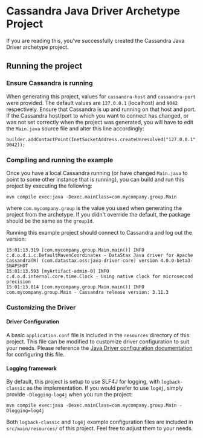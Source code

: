 # Cassandra Java Driver Archetype Project

If you are reading this, you've successfully created the Cassandra Java Driver archetype project.

## Running the project

### Ensure Cassandra is running

When generating this project, values for `cassandra-host` and `cassandra-port` were provided. The
default values are `127.0.0.1` (localhost) and `9042` respectively. Ensure that Cassandra is up and
running on that host and port. If the Cassandra host/port to which you want to connect has changed,
or was not set correctly when the project was generated, you will have to edit the `Main.java`
source file and alter this line accordingly:

```
builder.addContactPoint(InetSocketAddress.createUnresolved("127.0.0.1", 9042));
```

### Compiling and running the example

Once you have a local Cassandra running (or have changed `Main.java` to point to some other instance
that is running), you can build and run this project by executing the following:

```
mvn compile exec:java -Dexec.mainClass=com.mycompany.group.Main
```

where `com.mycompany.group` is the value you used when generating the project from the archetype. If
you didn't override the default, the package should be the same as the `groupId`.

Running this example project should connect to Cassandra and log out the version:

```
15:01:13.319 [com.mycompany.group.Main.main()] INFO  c.d.o.d.i.c.DefaultMavenCoordinates - DataStax Java driver for Apache Cassandra(R) (com.datastax.oss:java-driver-core) version 4.0.0-beta3-SNAPSHOT
15:01:13.593 [myArtifact-admin-0] INFO  c.d.o.d.internal.core.time.Clock - Using native clock for microsecond precision
15:01:13.814 [com.mycompany.group.Main.main()] INFO  com.mycompany.group.Main - Cassandra release version: 3.11.3
```

### Customizing the Driver

#### Driver Configuration

A basic `application.conf` file is included in the `resources` directory of this project. This file
can be modified to customize driver configuration to suit your needs. Please reference the
[Java Driver configuration documentation][1] for configuring this file.

#### Logging framework

By default, this project is setup to use SLF4J for logging, with `logback-classic` as the
implementation. If you would prefer to use `log4j`, simply provide `-Dlogging-log4j` when you run
the project:

```
mvn compile exec:java -Dexec.mainClass=com.mycompany.group.Main -Dlogging=log4j
```

Both `logback-classic` and `log4j` example configuration files are included in `src/main/resources/`
of this project. Feel free to adjust them to your needs.

[1]: https://docs.datastax.com/en/developer/java-driver/4.0-beta/manual/core/configuration/